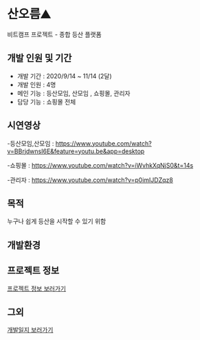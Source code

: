 # 산오름⛰
비트캠프 프로젝트 - 종합 등산 플랫폼

## 개발 인원 및 기간
- 개발 기간 : 2020/9/14 ~ 11/14 (2달)
- 개발 인원 : 4명
- 메인 기능 : 등산모임, 산모임 , 쇼핑몰, 관리자
- 담당 기능 : 쇼핑몰 전체

##  시연영상
-등산모임,산모임 : https://www.youtube.com/watch?v=BBrjdwnsI6E&feature=youtu.be&app=desktop

-쇼핑몰          :  https://www.youtube.com/watch?v=iWvhkXqNjS0&t=14s

-관리자          :  https://www.youtube.com/watch?v=p0imIJDZqz8

## 목적
누구나 쉽게 등산을 시작할 수 있기 위함

## 개발환경


## 프로젝트 정보
[프로젝트 정보 보러가기](https://drive.google.com/file/d/1WORDnb_Wjdql2k0yXXRk1_IjFdpa0Bdg/view?usp=sharing)

## 그외

[개발일지 보러가기](https://drive.google.com/drive/folders/1OY1ud1EHVLkO6-mdzUa-sU5DOMa6XgSr?usp=sharing)
